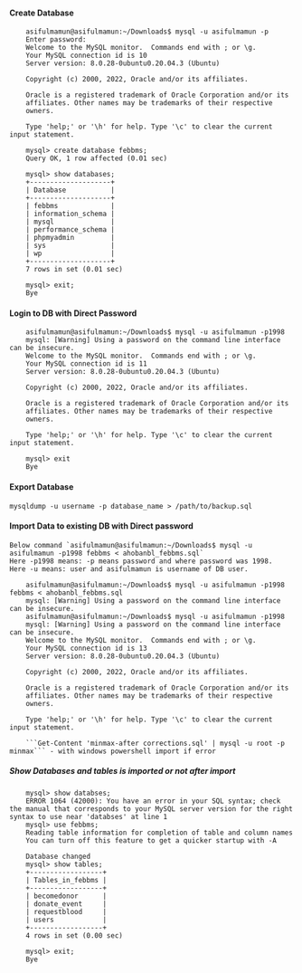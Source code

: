 #### Create Database
        asifulmamun@asifulmamun:~/Downloads$ mysql -u asifulmamun -p
        Enter password: 
        Welcome to the MySQL monitor.  Commands end with ; or \g.
        Your MySQL connection id is 10
        Server version: 8.0.28-0ubuntu0.20.04.3 (Ubuntu)

        Copyright (c) 2000, 2022, Oracle and/or its affiliates.

        Oracle is a registered trademark of Oracle Corporation and/or its
        affiliates. Other names may be trademarks of their respective
        owners.

        Type 'help;' or '\h' for help. Type '\c' to clear the current input statement.

        mysql> create database febbms;
        Query OK, 1 row affected (0.01 sec)

        mysql> show databases;
        +--------------------+
        | Database           |
        +--------------------+
        | febbms             |
        | information_schema |
        | mysql              |
        | performance_schema |
        | phpmyadmin         |
        | sys                |
        | wp                 |
        +--------------------+
        7 rows in set (0.01 sec)

        mysql> exit;
        Bye

#### Login to DB with Direct Password
        asifulmamun@asifulmamun:~/Downloads$ mysql -u asifulmamun -p1998
        mysql: [Warning] Using a password on the command line interface can be insecure.
        Welcome to the MySQL monitor.  Commands end with ; or \g.
        Your MySQL connection id is 11
        Server version: 8.0.28-0ubuntu0.20.04.3 (Ubuntu)

        Copyright (c) 2000, 2022, Oracle and/or its affiliates.

        Oracle is a registered trademark of Oracle Corporation and/or its
        affiliates. Other names may be trademarks of their respective
        owners.

        Type 'help;' or '\h' for help. Type '\c' to clear the current input statement.

        mysql> exit
        Bye

#### Export Database
```mysqldump -u username -p database_name > /path/to/backup.sql```

#### Import Data to existing DB with Direct password
    Below command `asifulmamun@asifulmamun:~/Downloads$ mysql -u asifulmamun -p1998 febbms < ahobanbl_febbms.sql`
    Here -p1998 means: -p means password and where password was 1998.
    Here -u means: user and asifulmamun is username of DB user.

        asifulmamun@asifulmamun:~/Downloads$ mysql -u asifulmamun -p1998 febbms < ahobanbl_febbms.sql
        mysql: [Warning] Using a password on the command line interface can be insecure.
        asifulmamun@asifulmamun:~/Downloads$ mysql -u asifulmamun -p1998
        mysql: [Warning] Using a password on the command line interface can be insecure.
        Welcome to the MySQL monitor.  Commands end with ; or \g.
        Your MySQL connection id is 13
        Server version: 8.0.28-0ubuntu0.20.04.3 (Ubuntu)

        Copyright (c) 2000, 2022, Oracle and/or its affiliates.

        Oracle is a registered trademark of Oracle Corporation and/or its
        affiliates. Other names may be trademarks of their respective
        owners.

        Type 'help;' or '\h' for help. Type '\c' to clear the current input statement.

        ```Get-Content 'minmax-after corrections.sql' | mysql -u root -p minmax``` - with windows powershell import if error

##### Show Databases and tables is imported or not after import
        mysql> show databses;
        ERROR 1064 (42000): You have an error in your SQL syntax; check the manual that corresponds to your MySQL server version for the right syntax to use near 'databses' at line 1
        mysql> use febbms;
        Reading table information for completion of table and column names
        You can turn off this feature to get a quicker startup with -A

        Database changed
        mysql> show tables;
        +------------------+
        | Tables_in_febbms |
        +------------------+
        | becomedonor      |
        | donate_event     |
        | requestblood     |
        | users            |
        +------------------+
        4 rows in set (0.00 sec)

        mysql> exit;
        Bye
